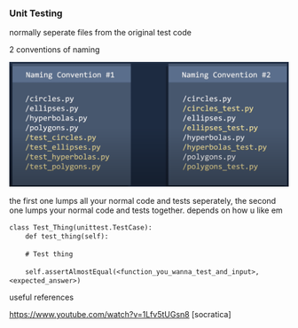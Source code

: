 ### Unit Testing



normally seperate files from the original test code



2 conventions of naming 

![Annotation 2020-07-09 134734](.\assets\unittest.png)



the first one lumps all your normal code and tests seperately, the second one lumps your normal code and tests together. depends on how u like em



```
class Test_Thing(unittest.TestCase):
	def test_thing(self):
	
	# Test thing
	
	self.assertAlmostEqual(<function_you_wanna_test_and_input>, <expected_answer>)
```

















useful references 

https://www.youtube.com/watch?v=1Lfv5tUGsn8 [socratica]